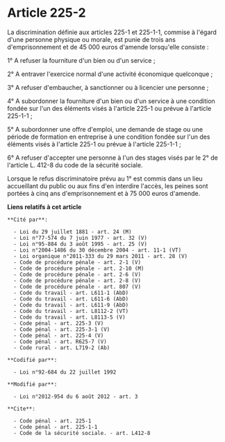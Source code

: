 # Article 225-2

La discrimination définie aux articles 225-1 et 225-1-1, commise à l'égard d'une personne physique ou morale, est punie de
trois ans d'emprisonnement et de 45 000 euros d'amende lorsqu'elle consiste : 

1° A refuser la fourniture d'un bien ou d'un service ; 

2° A entraver l'exercice normal d'une activité économique quelconque ; 

3° A refuser d'embaucher, à sanctionner ou à licencier une personne ; 

4° A subordonner la fourniture d'un bien ou d'un service à une condition fondée sur l'un des éléments visés à l'article 225-1
ou prévue à l'article 225-1-1 ; 

5° A subordonner une offre d'emploi, une demande de stage ou une période de formation en entreprise à une condition fondée
sur l'un des éléments visés à l'article 225-1 ou prévue à l'article 225-1-1 ; 

6° A refuser d'accepter une personne à l'un des stages visés par le 2° de l'article L. 412-8 du code de la sécurité sociale. 

Lorsque le refus discriminatoire prévu au 1° est commis dans un lieu accueillant du public ou aux fins d'en interdire
l'accès, les peines sont portées à cinq ans d'emprisonnement et à 75 000 euros d'amende.

**Liens relatifs à cet article**

	**Cité par**:

	  - Loi du 29 juillet 1881 - art. 24 (M)
	  - Loi n°77-574 du 7 juin 1977 - art. 32 (V)
	  - Loi n°95-884 du 3 août 1995 - art. 25 (V)
	  - Loi n°2004-1486 du 30 décembre 2004 - art. 11-1 (VT)
	  - Loi organique n°2011-333 du 29 mars 2011 - art. 28 (V)
	  - Code de procédure pénale - art. 2-1 (V)
	  - Code de procédure pénale - art. 2-10 (M)
	  - Code de procédure pénale - art. 2-6 (V)
	  - Code de procédure pénale - art. 2-8 (V)
	  - Code de procédure pénale - art. 807 (V)
	  - Code du travail - art. L611-1 (AbD)
	  - Code du travail - art. L611-6 (AbD)
	  - Code du travail - art. L611-9 (AbD)
	  - Code du travail - art. L8112-2 (VT)
	  - Code du travail - art. L8113-5 (V)
	  - Code pénal - art. 225-3 (V)
	  - Code pénal - art. 225-3-1 (V)
	  - Code pénal - art. 225-4 (V)
	  - Code pénal - art. R625-7 (V)
	  - Code rural - art. L719-2 (Ab)

	**Codifié par**:

	  - Loi n°92-684 du 22 juillet 1992

	**Modifié par**:

	  - Loi n°2012-954 du 6 août 2012 - art. 3

	**Cite**:

	  - Code pénal - art. 225-1
	  - Code pénal - art. 225-1-1
	  - Code de la sécurité sociale. - art. L412-8
